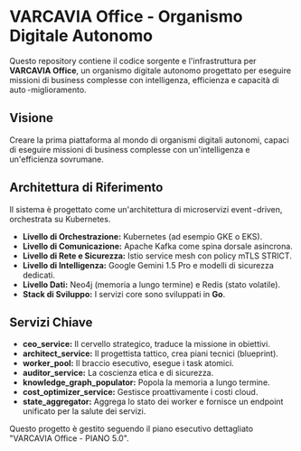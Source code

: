 # VARCAVIA Office - Organismo Digitale Autonomo

Questo repository contiene il codice sorgente e l'infrastruttura per **VARCAVIA Office**, un organismo digitale autonomo progettato per eseguire missioni di business complesse con intelligenza, efficienza e capacità di auto -miglioramento.

## Visione

Creare la prima piattaforma al mondo di organismi digitali autonomi, capaci di eseguire missioni di business complesse con un'intelligenza e un'efficienza sovrumane.

## Architettura di Riferimento

Il sistema è progettato come un'architettura di microservizi event -driven, orchestrata su Kubernetes.

* **Livello di Orchestrazione:** Kubernetes (ad esempio GKE o EKS).
* **Livello di Comunicazione:** Apache Kafka come spina dorsale asincrona.
* **Livello di Rete e Sicurezza:** Istio service mesh con policy mTLS STRICT.
* **Livello di Intelligenza:** Google Gemini 1.5 Pro e modelli di sicurezza dedicati.
* **Livello Dati:** Neo4j (memoria a lungo termine) e Redis (stato volatile).
* **Stack di Sviluppo:** I servizi core sono sviluppati in **Go**.

## Servizi Chiave

* **ceo_service:** Il cervello strategico, traduce la missione in obiettivi.
* **architect_service:** Il progettista tattico, crea piani tecnici (blueprint).
* **worker_pool:** Il braccio esecutivo, esegue i task atomici.
* **auditor_service:** La coscienza etica e di sicurezza.
* **knowledge_graph_populator:** Popola la memoria a lungo termine.
* **cost_optimizer_service:** Gestisce proattivamente i costi cloud.
* **state_aggregator:** Aggrega lo stato dei worker e fornisce un endpoint unificato per la salute dei servizi.

Questo progetto è gestito seguendo il piano esecutivo dettagliato "VARCAVIA Office - PIANO 5.0".
